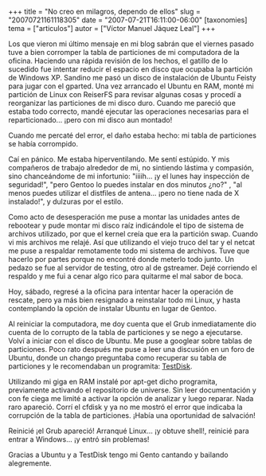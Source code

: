+++
title = "No creo en milagros, dependo de ellos"
slug = "20070721161118305"
date = "2007-07-21T16:11:00-06:00"
[taxonomies]
tema = ["articulos"]
autor = ["Víctor Manuel Jáquez Leal"]
+++

Los que vieron mi último mensaje en mi blog sabrán que el viernes pasado
tuve a bien corromper la tabla de particiones de mi computadora de la
oficina. Haciendo una rápida revisión de los hechos, el gatillo de lo
sucedido fue intentar reducir el espacio en disco que ocupaba la
partición de Windows XP. Sandino me pasó un disco de instalación de
Ubuntu Feisty para jugar con el gparted. Una vez arrancado el Ubuntu en
RAM, monté mi partición de Linux con ReiserFS para revisar algunas cosas
y procedí a reorganizar las particiones de mi disco duro. Cuando me
pareció que estaba todo correcto, mandé ejecutar las operaciones
necesarias para el reparticionado... ¡pero con mi disco aun montado!

<!-- more -->
Cuando me percaté del error, el daño estaba hecho: mi tabla de
particiones se había corrompido.

Caí en pánico. Me estaba hiperventilando. Me sentí estúpido. Y mis
compañeros de trabajo alrededor de mi, no sintiendo lástima y compasión,
sino chanceándome de mi infortunio: "iiiih... ¡y el lunes hay inspección
de seguridad!", "pero Gentoo lo puedes instalar en dos minutos ¿no?" ,
"al menos puedes utilizar el distfiles de antena... ¡pero no tiene nada
de X instalado!", y dulzuras por el estilo.

Como acto de desesperación me puse a montar las unidades antes de
rebootear y pude montar mi disco raíz indicándole el tipo de sistema de
archivos utilizado, por que el kernel creía que era la partición swap.
Cuando vi mis archivos me relajé. Así que utilizando el viejo truco del
tar y el netcat me puse a respaldar remotamente todo mi sistema de
archivos. Tuve que hacerlo por partes porque no encontré donde meterlo
todo junto. Un pedazo se fue al servidor de testing, otro al de
gstreamer. Dejé corriendo el respaldo y me fui a cenar algo rico para
quitarme el mal sabor de boca.

Hoy, sábado, regresé a la oficina para intentar hacer la operación de
rescate, pero ya más bien resignado a reinstalar todo mi Linux, y hasta
contemplando la opción de instalar Ubuntu en lugar de Gentoo.

Al reiniciar la computadora, me doy cuenta que el Grub inmediatamente
dio cuenta de lo corrupto de la tabla de particiones y se nego a
ejecutarse. Volví a iniciar con el disco de Ubuntu. Me puse a googlear
sobre tablas de particiones. Poco rato después me puse a leer una
discusión en un foro de Ubuntu, donde un chango preguntaba como
recuperar su tabla de particiones y le recomendaban un programita:
[TestDisk](http://www.cgsecurity.org/wiki/TestDisk).

Utilizando mi giga en RAM instalé por apt-get dicho programita,
previamente activando el repositorio de universe. Sin leer documentación
y con fe ciega me limité a activar la opción de analizar y luego
reparar. Nada raro apareció. Corrí el cfdisk y ya no me mostró el error
que indicaba la corrupción de la tabla de particiones. ¡Había una
oportunidad de salvación!

Reinicié ¡el Grub apareció! Arranqué Linux... ¡y obtuve shell!, reinicié
para entrar a Windows... ¡y entró sin problemas!

Gracias a Ubuntu y a TestDisk tengo mi Gento cantando y bailando
alegremente.
